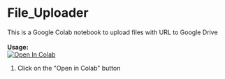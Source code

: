 # File_Uploader
This is a Google Colab notebook to upload files with URL to Google Drive
<br><br><b>Usage:</b>
<br>
<a href="https://colab.research.google.com/github/zatch-76/File_Uploader/blob/main/File_Uploader.ipynb" target="_parent\"><img src="https://colab.research.google.com/assets/colab-badge.svg" alt="Open In Colab"/></a>
1. Click on the "Open in Colab" button
